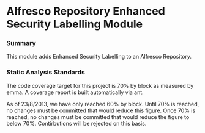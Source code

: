 Alfresco Repository Enhanced Security Labelling Module
======================================================

### Summary

This module adds Enhanced Security Labelling to an Alfresco Repository.


### Static Analysis Standards

The code coverage target for this project is 70% by block as measured by emma.  A coverage report is built automatically via ant.

As of 23/8/2013, we have only reached 60% by block.  Until 70% is reached, no changes must be committed that would reduce this figure.  Once 70% is reached, no changes must be committed that would reduce the figure to below 70%.  Contirbutions will be rejected on this basis.

